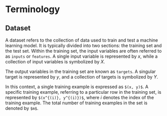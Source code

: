 # Terminology

## Dataset
A dataset refers to the collection of data used to train and test a machine learning model. It is typically divided into two sections: the training set and the test set. Within the training set, the input variables are often referred to as `inputs` or `features`. A single input variable is represented by $x$, while a collection of input variables is symbolized by $X$.

The output variables in the training set are known as `targets`. A singular target is represented by $y$, and a collection of targets is symbolized by $Y$.

In this context, a single training example is expressed as `$(x, y)$`. A specific training example, referring to a particular row in the training set, is represented by `$(x^{(i)}, y^{(i)})$`, where $i$ denotes the index of the training example. The total number of training examples in the set is denoted by `$m$`.
